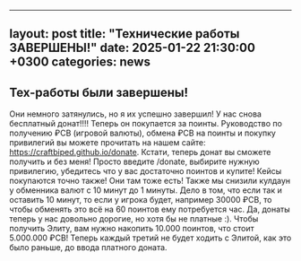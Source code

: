  ---
layout: post
title:  "Технические работы ЗАВЕРШЕНЫ!"
date:   2025-01-22 21:30:00 +0300
categories: news
---
## Тех-работы были завершены! 
Они немного затянулись, но я их успешно завершил!
У нас снова бесплатный донат!!!! Теперь он покупается за поинты. Руководство по получению ₽CB (игровой валюты), обмена ₽CB на поинты и покупку привилегий вы можете прочитать на нашем сайте: <https://craftbiped.github.io/donate>. Кстати, теперь донат вы сможете получить и без меня! Просто введите /donate, выбирите нужную привилегию, убедитесь что у вас достаточно поинтов и купите! Кейсы покупаются точно также! Они там тоже есть!
Также мы снизили кулдаун у обменника валют с 10 минут до 1 минуты. Дело в том, что если так и оставить 10 минут, то если у игрока будет, например 30000 ₽CB, то чтобы обменять это всё на 60 поинтов ему потребуется час. Да, донаты теперь у нас довольно дорогие, но хотя бы не платные :). Чтобы получить Элиту, вам нужно накопить 10.000 поинтов, что стоит 5.000.000 ₽CB! Теперь каждый третий не будет ходить с Элитой, как это было раньше, до ввода платного доната.
